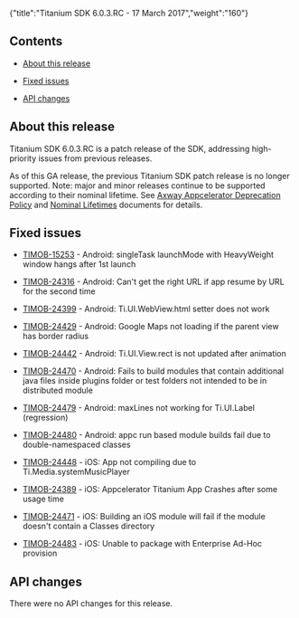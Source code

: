 {"title":"Titanium SDK 6.0.3.RC - 17 March 2017","weight":"160"} 

## Contents

*   [About this release](#Aboutthisrelease)
    
*   [Fixed issues](#Fixedissues)
    
*   [API changes](#APIchanges)
    

## About this release

Titanium SDK 6.0.3.RC is a patch release of the SDK, addressing high-priority issues from previous releases.

As of this GA release, the previous Titanium SDK patch release is no longer supported. Note: major and minor releases continue to be supported according to their nominal lifetime. See [Axway Appcelerator Deprecation Policy](/docs/appc/AMPLIFY_Appcelerator_Services_Overview/Axway_Appcelerator_Deprecation_Policy/) and [Nominal Lifetimes](/docs/appc/AMPLIFY_Appcelerator_Services_Overview/Axway_Appcelerator_Product_Lifecycle/#NominalLifetimes) documents for details.

## Fixed issues

*   [TIMOB-15253](https://jira.appcelerator.org/browse/TIMOB-15253) - Android: singleTask launchMode with HeavyWeight window hangs after 1st launch
    
*   [TIMOB-24316](https://jira.appcelerator.org/browse/TIMOB-24316) - Android: Can't get the right URL if app resume by URL for the second time
    
*   [TIMOB-24399](https://jira.appcelerator.org/browse/TIMOB-24399) - Android: Ti.UI.WebView.html setter does not work
    
*   [TIMOB-24429](https://jira.appcelerator.org/browse/TIMOB-24429) - Android: Google Maps not loading if the parent view has border radius
    
*   [TIMOB-24442](https://jira.appcelerator.org/browse/TIMOB-24442) - Android: Ti.UI.View.rect is not updated after animation
    
*   [TIMOB-24470](https://jira.appcelerator.org/browse/TIMOB-24470) - Android: Fails to build modules that contain additional java files inside plugins folder or test folders not intended to be in distributed module
    
*   [TIMOB-24479](https://jira.appcelerator.org/browse/TIMOB-24479) - Android: maxLines not working for Ti.UI.Label (regression)
    
*   [TIMOB-24480](https://jira.appcelerator.org/browse/TIMOB-24480) - Android: appc run based module builds fail due to double-namespaced classes
    
*   [TIMOB-24448](https://jira.appcelerator.org/browse/TIMOB-24448) - iOS: App not compiling due to Ti.Media.systemMusicPlayer
    
*   [TIMOB-24389](https://jira.appcelerator.org/browse/TIMOB-24389) - iOS: Appcelerator Titanium App Crashes after some usage time
    
*   [TIMOB-24471](https://jira.appcelerator.org/browse/TIMOB-24471) - iOS: Building an iOS module will fail if the module doesn't contain a Classes directory
    
*   [TIMOB-24483](https://jira.appcelerator.org/browse/TIMOB-24483) - iOS: Unable to package with Enterprise Ad-Hoc provision
    

## API changes

There were no API changes for this release.